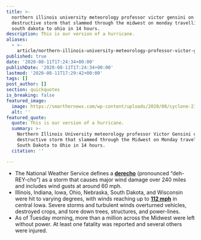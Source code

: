 ```yaml
---
title: >-
  northern illinois university meteorology professor victor gensini on the
  destructive storm that slammed through the midwest on monday travelling from
  south dakota to ohio in 14 hours.
description: This is our version of a hurricane.
aliases:
  - >-
    article/northern-illinois-university-meteorology-professor-victor-gensini-on-the-destructive-storm-that-slammed-through-the-midwest-on-monday-travelling-from-south-dakota-to-ohio-in-14-hours/
published: true
date: '2020-08-11T17:24:34+00:00'
publishDate: '2020-08-11T17:24:34+00:00'
lastmod: '2020-08-11T17:29:42+00:00'
tags: []
post_author: []
section: quickquotes
is_breaking: false
featured_image:
  image: https://smarthernews.com/wp-content/uploads/2020/08/cyclone-2102397_640.jpg
  alt: ''
featured_quote:
  quote: This is our version of a hurricane.
  summary: >-
    Northern Illinois University meteorology professor Victor Gensini on the
    destructive storm that slammed through the Midwest on Monday travelling from
    South Dakota to Ohio in 14 hours.
  citation: ''

---
```

*   The National Weather Service defines a **[derecho](\"https://www.weather.gov/lmk/derecho\")** (pronounced “deh-REY-cho”) as a storm that causes major wind damage over 240 miles and includes wind gusts at around 60 mph.
*   Illinois, Indiana, Iowa, Ohio, Nebraska, South Dakota, and Wisconsin were hit to varying degrees, with winds reaching up to **[112 mph](\"https://twitter.com/NWSDesMoines/status/1293218906253926400\")** in central Iowa. Severe storms and turbulent winds overturned vehicles, destroyed crops, and tore down trees, structures, and power-lines.
*   As of Tuesday morning, more than a million across the Midwest were left without power. At least one fatality was reported and several others were injured.